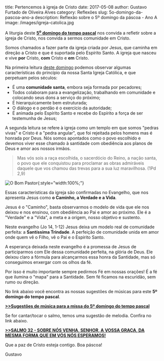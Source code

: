 ﻿title: Pertencemos à igreja de Cristo
date: 2017-05-08
author: Gustavo Furtado de Oliveira Alves
category: Reflexões
slug: 5o-domingo-da-pascoa-ano-a
description: Reflexão sobre o 5º domingo da páscoa - Ano A
image: /images/igreja-catolica.jpg

A liturgia deste [**5<sup>o</sup> domingo do tempo pascal**](http://musicasparamissa.com.br/sugestoes-para/5o-domingo-da-pascoa-ano-a/)
nos convida a refletir sobre a igreja de Cristo, nos convida a sermos comunidade em Cristo.

Somos chamados a fazer parte da igreja criada por Jesus,
que caminha em direção a Cristo e que é suportada pelo Espírito Santo.
A igreja que nasceu e vive **por** Cristo, **com** Cristo e **em** Cristo.

Na primeira leitura [deste domingo](http://musicasparamissa.com.br/sugestoes-para/5o-domingo-da-pascoa-ano-a/)
podemos observar algumas características do princípio da nossa Santa Igreja Católica,
e que perpetuam pelos séculos:

- É uma **comunidade santa**, embora seja formada por pecadores;
- Todos colaboram para a evangelização, trabalhando em comunidade e colocando seus dons a serviço do próximo;
- É hierarquicamente bem estruturada;
- O diálogo e o perdão é o exercício da autoridade;
- É animada pelo Espírito Santo e recebe do Espírito a força de ser testemunha de Jesus;

A segunda leitura se refere à igreja como um templo em que somos "pedras vivas"
e Cristo é a "pedra angular", que foi rejeitada pelos homens mas é honrada por Deus.
Nós somos apontados como o povo escolhido e devemos viver esse chamado à santidade
com obediência aos planos de Deus e amor aos nossos irmãos.

>Mas vós sois a raça escolhida, o sacerdócio do Reino,
a nação santa, o povo que ele conquistou
para proclamar as obras admiráveis
daquele que vos chamou das trevas
para a sua luz maravilhosa. (1Pd 2,9)

![O Bom Pastor](/images/igreja-catolica.jpg){:style="width:100%;"}

Essas características da igreja são confirmadas no Evangelho, que nos apresenta Jesus como
**o Caminho, a Verdade e a Vida**.

Jesus é o "Caminho", basta observarmos o modelo de vida que ele nos deixou e nos ensinou,
com obediência ao Pai e amor ao próximo. Ele é a "Verdade" e a "Vida", a meta e a origem,
nosso objetivo e sustento.

Neste evangelho (Jo 14, 1-12) Jesus deixa um modelo real de comunidade perfeita: a **Santíssima Trindade**.
A perfeição de comunidade unida em amor onde quem vê o Filho, vê o Pai e o Espírito Santo.

A esperança deixada neste evangelho é a promessa de Jesus de participarmos com Ele
dessa comunidade perfeita, na glória de Deus. Ele deixou claro a fórmula
para alcançarmos essa honra da Santidade, mas só conseguimos enxergar com os olhos da fé.

Por isso é muito importante sempre pedirmos Fé em nossas orações!
É a fé que ilumina o "mapa" para a Santidade. Sem fé ficamos na escuridão, sem rumo ou direção.

No link abaixo você encontra as nossas sugestões de músicas para este **5º domingo do tempo pascal**.

**[>>Sugestões de música para a missa do 5º domingo do tempo pascal](http://musicasparamissa.com.br/sugestoes-para/5o-domingo-da-pascoa-ano-a/)**

Se for cantar/tocar o salmo, temos uma sugestão de melodia. Confira no link abaixo.

**[>>SALMO 32 - SOBRE NÓS VENHA, SENHOR, A VOSSA GRAÇA, DA MESMA FORMA QUE EM VÓS NÓS ESPERAMOS!](http://musicasparamissa.com.br/musica/salmo-32-sobre-nos-venha-senhor-a-vossa-graca-da-mesma-forma/)**

Que a paz de Cristo esteja contigo. Boa páscoa!

Gustavo
